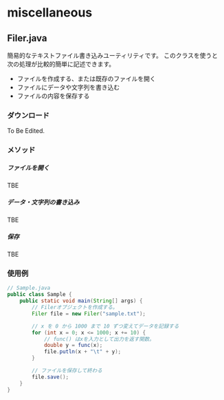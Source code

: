 # miscellaneous

## Filer.java

簡易的なテキストファイル書き込みユーティリティです。
このクラスを使うと次の処理が比較的簡単に記述できます。
* ファイルを作成する、または既存のファイルを開く
* ファイルにデータや文字列を書き込む
* ファイルの内容を保存する

### ダウンロード
To Be Edited.

### メソッド
##### ファイルを開く
TBE
##### データ・文字列の書き込み
TBE
##### 保存
TBE


### 使用例
```java
// Sample.java
public class Sample {
    public static void main(String[] args) {
        // Filerオブジェクトを作成する。
        Filer file = new Filer("sample.txt");

        // x を 0 から 1000 まで 10 ずつ変えてデータを記録する
        for (int x = 0; x <= 1000; x += 10) {
            // func() はxを入力として出力を返す関数。
            double y = func(x);
            file.putln(x + "\t" + y);
        }

        // ファイルを保存して終わる
        file.save();
    }
}
```
